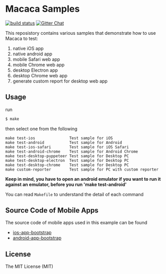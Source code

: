# Macaca Samples 

[![build status][travis-image]][travis-url] [![Gitter Chat][gitter-image]][gitter-url]

[gitter-image]: https://img.shields.io/badge/GITTER-join%20chat-green.svg?style=flat-square
[gitter-url]: https://gitter.im/alibaba/macaca
[travis-image]: https://img.shields.io/travis/macaca-sample/sample-nodejs.svg?style=flat-square
[travis-url]: https://travis-ci.org/macaca-sample/sample-nodejs

[circle-image-0]: https://circleci.com/gh/macaca-sample/macaca-test-sample.svg?style=svg
[circle-url-0]: https://circleci.com/gh/macaca-sample/macaca-test-sample

This reposistory contains various samples that demonstrate how to use Macaca to test:
1. native iOS app
2. native android app
3. mobile Safari web app
4. mobile Chrome web app
5. desktop Electron app
6. desktop Chrome web app
7. generate custom report for desktop web app

## Usage

run
``` bash
$ make
```
then select one from the following

```
make test-ios               Test sample for iOS
make test-android           Test sample for Android
make test-ios-safari        Test sample for iOS Safari
make test-android-chrome    Test sample for Android Chrome
make test-desktop-puppeteer Test sample for Desktop PC
make test-desktop-electron  Test sample for Desktop PC
make test-desktop-chrome    Test sample for Desktop PC
make custom-reporter        Test sample for PC with custom reporter
```
**Keep in mind, you have to open an android emulator if you want to run it against an emulator, before you run 'make test-android'**


You can read `Makefile` to understand the detail of each command


## Source Code of Mobile Apps
The source code of mobile apps used in this example can be found

- [ios-app-bootstrap](https://github.com/xudafeng/ios-app-bootstrap)
- [android-app-bootstrap](https://github.com/xudafeng/android-app-bootstrap)


## License

The MIT License (MIT)
